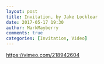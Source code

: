 ```yaml
---
layout: post
title: Invitation, by Jake Locklear
date: 2017-05-17 19:30
author: MarkMayberry
comments: true
categories: [Invitation, Video]
---
```

https://vimeo.com/218942604
